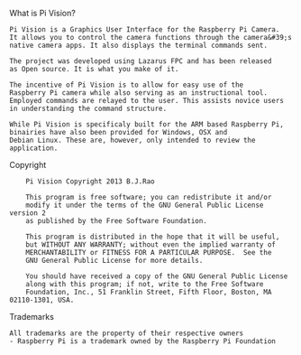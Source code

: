 What is Pi Vision?

	Pi Vision is a Graphics User Interface for the Raspberry Pi Camera.
	It allows you to control the camera functions through the camera&#39;s
	native camera apps. It also displays the terminal commands sent. 
	
	The project was developed using Lazarus FPC and has been released 
	as Open source. It is what you make of it.
	
	The incentive of Pi Vision is to allow for easy use of the 
	Raspberry Pi camera while also serving as an instructional tool. 
	Employed commands are relayed to the user. This assists novice users 
	in understanding the command structure.
	
	While Pi Vision is specificaly built for the ARM based Raspberry Pi, 
	binairies have also been provided for Windows, OSX and 
	Debian Linux. These are, however, only intended to review the 
	application.   
	
Copyright

     	Pi Vision Copyright 2013 B.J.Rao

     	This program is free software; you can redistribute it and/or
     	modify it under the terms of the GNU General Public License version 2
     	as published by the Free Software Foundation.

     	This program is distributed in the hope that it will be useful,
     	but WITHOUT ANY WARRANTY; without even the implied warranty of
     	MERCHANTABILITY or FITNESS FOR A PARTICULAR PURPOSE.  See the
     	GNU General Public License for more details.

     	You should have received a copy of the GNU General Public License
     	along with this program; if not, write to the Free Software
     	Foundation, Inc., 51 Franklin Street, Fifth Floor, Boston, MA  02110-1301, USA.

Trademarks

	All trademarks are the property of their respective owners
	- Raspberry Pi is a trademark owned by the Raspberry Pi Foundation 
